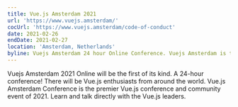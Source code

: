 ```yaml
---
title: Vue.js Amsterdam 2021
url: 'https://www.vuejs.amsterdam/'
cocUrl: 'https://www.vuejs.amsterdam/code-of-conduct'
date: 2021-02-26
endDate: 2021-02-27
location: 'Amsterdam, Netherlands'
byline: Vuejs Amsterdam 24 hour Online Conference. Vuejs Amsterdam is the Largest & Most Epic Vue Conference in the World.
---
```

 Vuejs Amsterdam 2021 Online will be the first of its kind. A 24-hour conference! There will be Vue.js enthusiasts from around the world. Vue.js Amsterdam Conference is the premier Vue.js conference and community event of 2021. Learn and talk directly with the Vue.js leaders.


